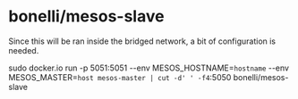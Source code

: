 bonelli/mesos-slave
==================

Since this will be ran inside the bridged network, a bit of configuration is needed.

sudo docker.io run -p 5051:5051 --env MESOS_HOSTNAME=`hostname` --env MESOS_MASTER=`host mesos-master | cut -d' ' -f4`:5050 bonelli/mesos-slave
